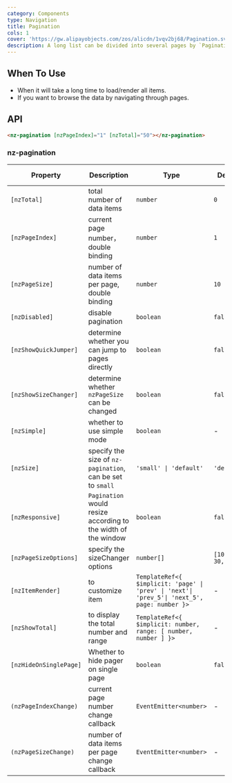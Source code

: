 ```yaml
---
category: Components
type: Navigation
title: Pagination
cols: 1
cover: 'https://gw.alipayobjects.com/zos/alicdn/1vqv2bj68/Pagination.svg'
description: A long list can be divided into several pages by `Pagination`, and only one page will be loaded at a time.
---
```



## When To Use

- When it will take a long time to load/render all items.
- If you want to browse the data by navigating through pages.


## API

```html
<nz-pagination [nzPageIndex]="1" [nzTotal]="50"></nz-pagination>
```

### nz-pagination

| Property               | Description                                                    | Type                                                                                         | Default            | Global Config |
| ---------------------- | -------------------------------------------------------------- | -------------------------------------------------------------------------------------------- | ------------------ | ------------- |
| `[nzTotal]`            | total number of data items                                     | `number`                                                                                     | `0`                | -             |
| `[nzPageIndex]`        | current page number，double binding                            | `number`                                                                                     | `1`                | -             |
| `[nzPageSize]`         | number of data items per page, double binding                  | `number`                                                                                     | `10`               | -             |
| `[nzDisabled]`         | disable pagination                                             | `boolean`                                                                                    | `false`            | -             |
| `[nzShowQuickJumper]`  | determine whether you can jump to pages directly               | `boolean`                                                                                    | `false`            | ✅             |
| `[nzShowSizeChanger]`  | determine whether `nzPageSize` can be changed                  | `boolean`                                                                                    | `false`            | ✅             |
| `[nzSimple]`           | whether to use simple mode                                     | `boolean`                                                                                    | -                  | ✅             |
| `[nzSize]`             | specify the size of `nz-pagination`, can be set to `small`     | `'small' \| 'default'`                                                                       | `'default'`        | ✅             |
| `[nzResponsive]`       | `Pagination` would resize according to the width of the window | `boolean`                                                                                    | `false`            | -             |
| `[nzPageSizeOptions]`  | specify the sizeChanger options                                | `number[]`                                                                                   | `[10, 20, 30, 40]` | ✅             |
| `[nzItemRender]`       | to customize item                                              | `TemplateRef<{ $implicit: 'page' \| 'prev' \| 'next'\| 'prev_5'\| 'next_5', page: number }>` | -                  | -             |
| `[nzShowTotal]`        | to display the total number and range                          | `TemplateRef<{ $implicit: number, range: [ number, number ] }>`                              | -                  | -             |
| `[nzHideOnSinglePage]` | Whether to hide pager on single page                           | `boolean`                                                                                    | `false`            | -             |
| `(nzPageIndexChange)`  | current page number change callback                            | `EventEmitter<number>`                                                                       | -                  | -             |
| `(nzPageSizeChange)`   | number of data items per page change callback                  | `EventEmitter<number>`                                                                       | -                  | -             |
